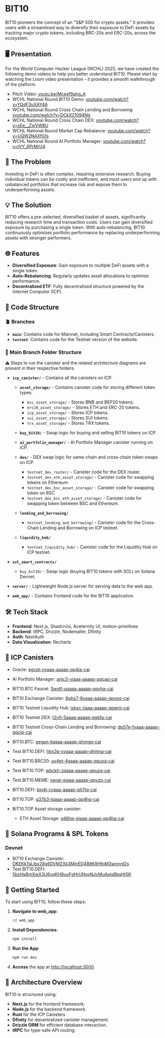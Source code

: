 # BIT10

BIT10 pioneers the concept of an "S&P 500 for crypto assets." It provides users with a streamlined way to diversify their exposure to DeFi assets by tracking major crypto tokens, including BRC-20s and ERC-20s, across the ecosystem.

## 🖥️ Presentation

For the World Computer Hacker League (WCHL) 2025, we have created the following demo videos to help you better understand BIT10. Please start by watching the Loom video presentation - it provides a smooth walkthrough of the platform.

- Pitch Video: [youtu.be/Mceef9ahg_A](https://youtu.be/Mceef9ahg_A)
- WCHL National Round BIT10 Demo: [youtube.com/watch?v=YQdF3uXAY4A](https://www.youtube.com/watch?v=YQdF3uXAY4A)
- WCHL National Round Cross Chain Lending and Borrowing: [youtube.com/watch?v=DCkX21094Ng](https://www.youtube.com/watch?v=DCkX21094Ng)
- WCHL National Round Cross Chain DEX: [youtube.com/watch?v=sEe__ZwVW8U](https://www.youtube.com/watch?v=sEe__ZwVW8U)
- WCHL National Round Market Cap Rebalance: [youtube.com/watch?v=UQW2NAXfGts](https://www.youtube.com/watch?v=UQW2NAXfGts)
- WCHL National Round AI Portfolio Manager: [youtube.com/watch?v=tVY_6PrMrU4](https://www.youtube.com/watch?v=tVY_6PrMrU4)

## 🚀 The Problem

Investing in DeFi is often complex, requiring extensive research. Buying individual tokens can be costly and inefficient, and most users end up with unbalanced portfolios that increase risk and expose them to underperforming assets.

## 💡 The Solution

BIT10 offers a pre-selected, diversified basket of assets, significantly reducing research time and transaction costs. Users can gain diversified exposure by purchasing a single token. With auto-rebalancing, BIT10 continuously optimizes portfolio performance by replacing underperforming assets with stronger performers.

## 🌐 Features

- **Diversified Exposure**: Gain exposure to multiple DeFi assets with a single token.
- **Auto-Rebalancing**: Regularly updates asset allocations to optimize performance.
- **Decentralized ETF**: Fully decentralized structure powered by the Internet Computer (ICP).

## 📂 Code Structure

### 🪴 Branches

* **`main`**: Contains code for Mainnet, including Smart Contracts/Canisters.
* **`testnet`**: Contains code for the Testnet version of the website.

### 🌲 Main Branch Folder Structure

⚠️ Steps to run the canister and the related architecture diagrams are present in their respective folders.

- **`icp_canister/`** - Contains all the canisters on ICP.

  - **`asset_storage/`** - Contains canister code for storing different token types:
    - `bsc_asset_storage/` - Stores BNB and BEP20 tokens.
    - `erc20_asset_storage/` - Stores ETH and ERC-20 tokens.
    - `icp_asset_storage/` - Stores ICP tokens.
    - `sui_asset_storage/` - Stores SUI tokens.
    - `trx_asset_storage/` - Stores TRX tokens.

  - **`buy_bit10/`** - Swap logic for buying and selling BIT10 tokens on ICP.
  
  - **`ai_portfolio_manager/`** - AI Portfolio Manager canister running on ICP.
  
  - **`dex/`** - DEX swap logic for same-chain and cross-chain token swaps on ICP.
    - `testnet_dex_router/` - Canister code for the DEX router.
    - `testnet_dex_eth_asset_storage/` - Canister code for swapping tokens on Ethereum.
    - `testnet_dex_bsc_asset_storage/` - Canister code for swapping token on BSC.
    - `testnet_dex_bsc_eth_asset_storage/` - Canister code for swapping token between BSC and Ethereum.

  - **`lending_and_borrowing/`**
    - `testnet_lending_and_borrowing/` - Canister code for the Cross-Chain Lending and Borrowing on ICP testnet.

  - **`liquidity_hub/`**
    - `testnet_liquidity_hub/` - Canister code for the Liquidity Hub on ICP testnet.

- **`sol_smart_contracts/`**
  - `buy_bit10/` - Swap logic (buying BIT10 tokens with SOL) on Solana Devnet.

- **`server/`** - Lightweight Node.js server for serving data to the web app.

- **`web_app/`** - Contains frontend code for the BIT10 application.

## 🛠 Tech Stack

- **Frontend**: Next.js, Shadcn/ui, Aceternity UI, motion-primitives
- **Backend**: tRPC, Drizzle, Nodemailer, Dfinity
- **Auth**: NextAuth
- **Data Visualization**: Recharts

## 🔗 ICP Canisters

- Oracle: [egcpt-yyaaa-aaaap-qp4ia-cai](https://a4gq6-oaaaa-aaaab-qaa4q-cai.raw.icp0.io/?id=egcpt-yyaaa-aaaap-qp4ia-cai)
- AI Portfolio Manager: [anic3-viaaa-aaaap-qqcaq-cai](https://a4gq6-oaaaa-aaaab-qaa4q-cai.raw.icp0.io/?id=anic3-viaaa-aaaap-qqcaq-cai)
- BIT10.BTC Faucet: [5wxtf-uqaaa-aaaap-qpvha-cai](https://a4gq6-oaaaa-aaaab-qaa4q-cai.raw.icp0.io/?id=5wxtf-uqaaa-aaaap-qpvha-cai)
- BIT10 Exchange Canister: [6phs7-6yaaa-aaaap-qpvoq-cai](https://a4gq6-oaaaa-aaaab-qaa4q-cai.raw.icp0.io/?id=6phs7-6yaaa-aaaap-qpvoq-cai)
- BIT10 Testnet Liquidity Hub: [jskxc-iiaaa-aaaap-qpwrq-cai](https://a4gq6-oaaaa-aaaab-qaa4q-cai.raw.icp0.io/?id=jskxc-iiaaa-aaaap-qpwrq-cai)
- BIT10 Testnet DEX: [t2vfi-5aaaa-aaaap-qqbfa-cai](https://a4gq6-oaaaa-aaaab-qaa4q-cai.raw.icp0.io/?id=t2vfi-5aaaa-aaaap-qqbfa-cai)
- BIT10 Testnet Cross-Chain Lending and Borrowing: [dp57e-fyaaa-aaaap-qqclq-cai](https://a4gq6-oaaaa-aaaab-qaa4q-cai.raw.icp0.io/?id=dp57e-fyaaa-aaaap-qqclq-cai)
- BIT10.BTC: [eegan-kqaaa-aaaap-qhmgq-cai](https://a4gq6-oaaaa-aaaab-qaa4q-cai.raw.icp0.io/?id=eegan-kqaaa-aaaap-qhmgq-cai)
- Test BIT10.DEFI: [hbs3g-xyaaa-aaaap-qhmna-cai](https://a4gq6-oaaaa-aaaab-qaa4q-cai.raw.icp0.io/?id=hbs3g-xyaaa-aaaap-qhmna-cai)
- Test BIT10.BRC20: [uv4pt-4qaaa-aaaap-qpuxa-cai](https://a4gq6-oaaaa-aaaab-qaa4q-cai.raw.icp0.io/?id=uv4pt-4qaaa-aaaap-qpuxa-cai)
- Test BIT10.TOP: [wbckh-zqaaa-aaaap-qpuza-cai](https://a4gq6-oaaaa-aaaab-qaa4q-cai.raw.icp0.io/?id=wbckh-zqaaa-aaaap-qpuza-cai)
- Test BIT10.MEME: [yeoei-eiaaa-aaaap-qpvzq-cai](https://a4gq6-oaaaa-aaaab-qaa4q-cai.raw.icp0.io/?id=yeoei-eiaaa-aaaap-qpvzq-cai)
- BIT10.DEFI: [bin4j-cyaaa-aaaap-qh7tq-cai](https://a4gq6-oaaaa-aaaab-qaa4q-cai.raw.icp0.io/?id=bin4j-cyaaa-aaaap-qh7tq-cai)
- BIT10.TOP: [g37b3-lqaaa-aaaap-qp4hq-cai](https://a4gq6-oaaaa-aaaab-qaa4q-cai.raw.icp0.io/?id=g37b3-lqaaa-aaaap-qp4hq-cai)

- BIT10.TOP Asset storage canister:
  - ETH Asset Storage: [g46hp-giaaa-aaaap-qp4ha-cai](https://a4gq6-oaaaa-aaaab-qaa4q-cai.raw.icp0.io/?id=g46hp-giaaa-aaaap-qp4ha-cai)

<!-- - Old Oracle: [fg5vt-paaaa-aaaap-qhhra-cai](https://a4gq6-oaaaa-aaaab-qaa4q-cai.raw.icp0.io/?id=fg5vt-paaaa-aaaap-qhhra-cai) -->
<!-- - BIT10.BRC20: [7bi3r-piaaa-aaaap-qpnrq-cai](https://a4gq6-oaaaa-aaaab-qaa4q-cai.raw.icp0.io/?id=7bi3r-piaaa-aaaap-qpnrq-cai) -->
<!-- - ICP Asset Storage: [yymp3-uaaaa-aaaap-qklqa-cai](https://a4gq6-oaaaa-aaaab-qaa4q-cai.raw.icp0.io/?id=yymp3-uaaaa-aaaap-qklqa-cai) -->
<!-- - ERC20 Asset Storage Sepolia Testnet: [zkrig-uqaaa-aaaap-qkmiq-cai](https://a4gq6-oaaaa-aaaab-qaa4q-cai.raw.icp0.io/?id=zkrig-uqaaa-aaaap-qkmiq-cai) -->
<!-- - ERC20 Asset Storage: [2bh6f-siaaa-aaaap-qkmca-cai](https://a4gq6-oaaaa-aaaab-qaa4q-cai.raw.icp0.io/?id=2bh6f-siaaa-aaaap-qkmca-cai) -->
<!-- - BRC20 Asset Storage: [2tbj4-6yaaa-aaaap-qkmba-cai](https://a4gq6-oaaaa-aaaab-qaa4q-cai.raw.icp0.io/?id=2tbj4-6yaaa-aaaap-qkmba-cai) -->
<!-- - OLD ERROR BRC20 Asset Storage: [2xxwk-lyaaa-aaaap-qkl4q-cai](https://a4gq6-oaaaa-aaaab-qaa4q-cai.raw.icp0.io/?id=2xxwk-lyaaa-aaaap-qkl4q-cai) -->

## 🔗 Solana Programs & SPL Tokens

### Devnet

- BIT10 Exchange Canister: [DKEKk7aLibx28g6DVMZXk3MinED489KRHfoM3wnnrd2s](https://solana.fm/address/DKEKk7aLibx28g6DVMZXk3MinED489KRHfoM3wnnrd2s?cluster=devnet-solana)
- Test BIT10.DEFI: [5bzHsBmXwX3U6yqKH8uoFgHrUNyoNJvMuAajsBbsHt5K](https://solana.fm/address/5bzHsBmXwX3U6yqKH8uoFgHrUNyoNJvMuAajsBbsHt5K?cluster=devnet-solana)

## 🏁 Getting Started

To start using BIT10, follow these steps:

1. **Navigate to web_app**:
    ```bash
    cd web_app
    ```

2. **Install Dependencies**:
    ```bash
    npm install
    ```

3. **Run the App**:
    ```bash
    npm run dev
    ```

3. **Access** the app at [http://localhost:3000](http://localhost:3000).

## 📐 Architecture Overview

BIT10 is structured using:

- **Next.js** for the frontend framework.
- **Node.js** for the backend framework.
- **Rust** for the ICP Canisters
- **Dfinity** for decentralized canister management.
- **Drizzle ORM** for efficient database interaction.
- **tRPC** for type-safe API routing.

